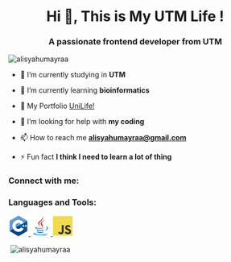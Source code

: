 <h1 align="center">Hi 👋, This is My UTM Life !</h1>
<h3 align="center">A passionate frontend developer from UTM</h3>

<p align="left"> <img src="https://komarev.com/ghpvc/?username=alisyahumayraa&label=Profile%20views&color=0e75b6&style=flat" alt="alisyahumayraa" /> </p>

- 🔭 I’m currently studying in **UTM**

- 🌱 I’m currently learning **bioinformatics**

- 👯 My Portfolio [UniLife!]([https://sites.google.com/graduate.utm.my/alisyahumayraa/home](https://sites.google.com/graduate.utm.my/alisyahumayraa/home))

- 🤝 I’m looking for help with **my coding**

- 📫 How to reach me **alisyahumayraa@gmail.com**

- ⚡ Fun fact **I think I need to learn a lot of thing**

<h3 align="left">Connect with me:</h3>
<p align="left">
</p>

<h3 align="left">Languages and Tools:</h3>
<p align="left"> <a href="https://www.w3schools.com/cpp/" target="_blank" rel="noreferrer"> <img src="https://raw.githubusercontent.com/devicons/devicon/master/icons/cplusplus/cplusplus-original.svg" alt="cplusplus" width="40" height="40"/> </a> <a href="https://www.java.com" target="_blank" rel="noreferrer"> <img src="https://raw.githubusercontent.com/devicons/devicon/master/icons/java/java-original.svg" alt="java" width="40" height="40"/> </a> <a href="https://developer.mozilla.org/en-US/docs/Web/JavaScript" target="_blank" rel="noreferrer"> <img src="https://raw.githubusercontent.com/devicons/devicon/master/icons/javascript/javascript-original.svg" alt="javascript" width="40" height="40"/> </a> </p>

<p>&nbsp;<img align="center" src="https://github-readme-stats.vercel.app/api?username=alisyahumayraa&show_icons=true&locale=en" alt="alisyahumayraa" /></p>
